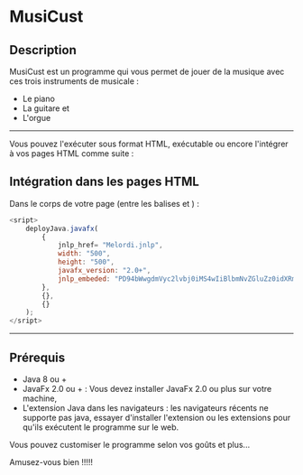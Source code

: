 # MusiCust
## Description
MusiCust est un programme qui vous permet de jouer de la musique 
avec ces trois instruments de musicale :
* Le piano
* La guitare et 
* L'orgue
---

Vous pouvez l'exécuter sous format HTML, exécutable ou encore
l'intégrer à vos pages HTML comme suite :

## Intégration dans les pages HTML
Dans le corps de votre page (entre les balises <body> et </body>) :
```javascript
<sript>
    deployJava.javafx(
        {
            jnlp_href= "Melordi.jnlp",
            width: "500", 
            height: "500", 
            javafx_version: "2.0+", 
            jnlp_embeded: "PD94bWwgdmVyc2lvbj0iMS4wIiBlbmNvZGluZz0idXRmLTgiPz4NCjxqbmxwIHNwZWM9IjYuMCIgeG1sbnM6am"
        },
        {},
        {}
    );
</sript>
```
---
## Prérequis
* Java 8 ou +
* JavaFx 2.0 ou + : Vous devez installer JavaFx 2.0 ou plus sur votre machine,
* L'extension Java dans les navigateurs : les navigateurs récents ne supporte pas java, essayer d'installer l'extension ou les extensions pour qu'ils exécutent le programme sur le web.

Vous pouvez customiser le programme selon vos goûts et plus...


Amusez-vous bien !!!!!

